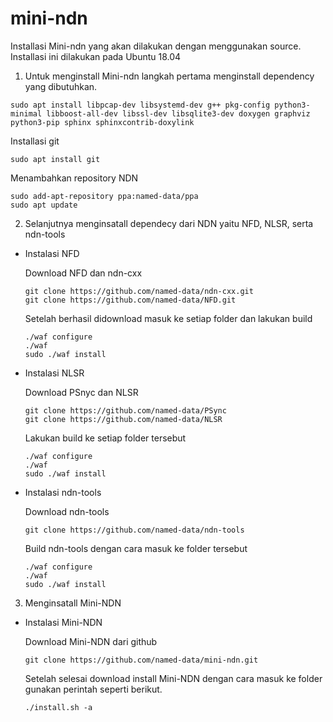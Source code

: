 # mini-ndn
Installasi Mini-ndn yang akan dilakukan dengan menggunakan source. Installasi ini dilakukan pada Ubuntu 18.04

1. Untuk menginstall Mini-ndn langkah pertama menginstall dependency yang dibutuhkan.
```
sudo apt install libpcap-dev libsystemd-dev g++ pkg-config python3-minimal libboost-all-dev libssl-dev libsqlite3-dev doxygen graphviz python3-pip sphinx sphinxcontrib-doxylink
```
Installasi git
```
sudo apt install git
```
Menambahkan repository NDN
```
sudo add-apt-repository ppa:named-data/ppa
sudo apt update
```

2. Selanjutnya menginsatall dependecy dari NDN yaitu NFD, NLSR, serta ndn-tools

 - Instalasi NFD
 
   Download NFD dan ndn-cxx
   ```
   git clone https://github.com/named-data/ndn-cxx.git
   git clone https://github.com/named-data/NFD.git
   ```
   Setelah berhasil didownload masuk ke setiap folder dan lakukan build
   ```
   ./waf configure
   ./waf
   sudo ./waf install
   ```
 - Instalasi NLSR

   Download PSnyc dan NLSR
   ```
   git clone https://github.com/named-data/PSync
   git clone https://github.com/named-data/NLSR
   ```
   Lakukan build ke setiap folder tersebut
   ```
   ./waf configure
   ./waf
   sudo ./waf install
   ```
 - Instalasi ndn-tools
   
   Download ndn-tools
   ```
   git clone https://github.com/named-data/ndn-tools
   ```
   Build ndn-tools dengan cara masuk ke folder tersebut
   ```
   ./waf configure
   ./waf
   sudo ./waf install
   ```
3. Menginsatall Mini-NDN

 - Instalasi Mini-NDN
   
   Download Mini-NDN dari github
   ```
   git clone https://github.com/named-data/mini-ndn.git
   ```
   Setelah selesai download install Mini-NDN dengan cara masuk ke folder gunakan perintah seperti berikut.
   ```
   ./install.sh -a
   ```


  
